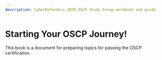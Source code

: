 ```yaml
---
description: CyberDefenders 2020 OSCP Study Group workbook and guide.
---
```


# Starting Your OSCP Journey!

This book is a document for preparing topics for passing the OSCP certification.

